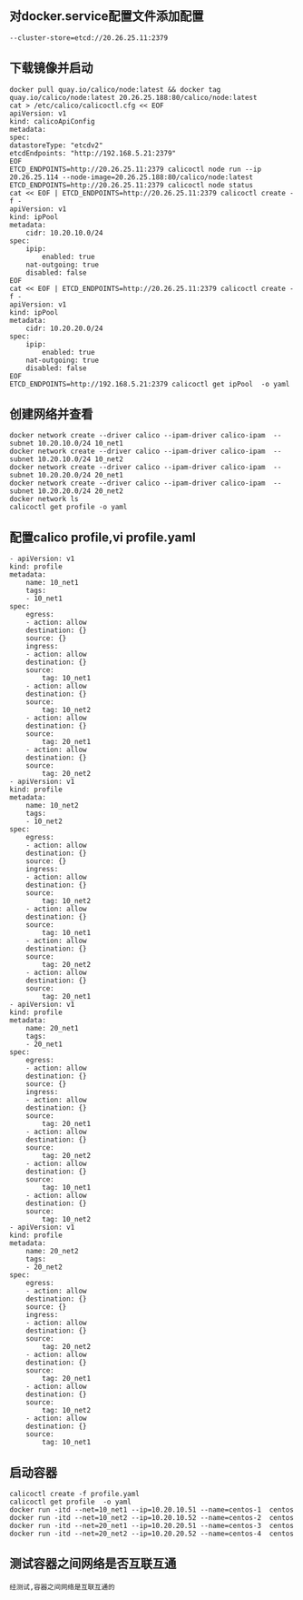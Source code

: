 ## 对docker.service配置文件添加配置
    --cluster-store=etcd://20.26.25.11:2379
## 下载镜像并启动
    docker pull quay.io/calico/node:latest && docker tag quay.io/calico/node:latest 20.26.25.188:80/calico/node:latest
    cat > /etc/calico/calicoctl.cfg << EOF
    apiVersion: v1
    kind: calicoApiConfig
    metadata:
    spec:
    datastoreType: "etcdv2"
    etcdEndpoints: "http://192.168.5.21:2379"
    EOF
    ETCD_ENDPOINTS=http://20.26.25.11:2379 calicoctl node run --ip 20.26.25.114 --node-image=20.26.25.188:80/calico/node:latest
    ETCD_ENDPOINTS=http://20.26.25.11:2379 calicoctl node status
    cat << EOF | ETCD_ENDPOINTS=http://20.26.25.11:2379 calicoctl create -f -
    apiVersion: v1
    kind: ipPool
    metadata:
        cidr: 10.20.10.0/24
    spec:
        ipip:
            enabled: true
        nat-outgoing: true
        disabled: false
    EOF
    cat << EOF | ETCD_ENDPOINTS=http://20.26.25.11:2379 calicoctl create -f -
    apiVersion: v1
    kind: ipPool
    metadata:
        cidr: 10.20.20.0/24
    spec:
        ipip:
            enabled: true
        nat-outgoing: true
        disabled: false
    EOF
    ETCD_ENDPOINTS=http://192.168.5.21:2379 calicoctl get ipPool  -o yaml
## 创建网络并查看
    docker network create --driver calico --ipam-driver calico-ipam  --subnet 10.20.10.0/24 10_net1
    docker network create --driver calico --ipam-driver calico-ipam  --subnet 10.20.10.0/24 10_net2
    docker network create --driver calico --ipam-driver calico-ipam  --subnet 10.20.20.0/24 20_net1
    docker network create --driver calico --ipam-driver calico-ipam  --subnet 10.20.20.0/24 20_net2
    docker network ls
    calicoctl get profile -o yaml
## 配置calico profile,vi profile.yaml
    - apiVersion: v1
    kind: profile
    metadata:
        name: 10_net1
        tags:
        - 10_net1
    spec:
        egress:
        - action: allow
        destination: {}
        source: {}
        ingress:
        - action: allow
        destination: {}
        source:
            tag: 10_net1
        - action: allow
        destination: {}
        source:
            tag: 10_net2
        - action: allow
        destination: {}
        source:
            tag: 20_net1
        - action: allow
        destination: {}
        source:
            tag: 20_net2
    - apiVersion: v1
    kind: profile
    metadata:
        name: 10_net2
        tags:
        - 10_net2
    spec:
        egress:
        - action: allow
        destination: {}
        source: {}
        ingress:
        - action: allow
        destination: {}
        source:
            tag: 10_net2
        - action: allow
        destination: {}
        source:
            tag: 10_net1
        - action: allow
        destination: {}
        source:
            tag: 20_net2
        - action: allow
        destination: {}
        source:
            tag: 20_net1
    - apiVersion: v1
    kind: profile
    metadata:
        name: 20_net1
        tags:
        - 20_net1
    spec:
        egress:
        - action: allow
        destination: {}
        source: {}
        ingress:
        - action: allow
        destination: {}
        source:
            tag: 20_net1
        - action: allow
        destination: {}
        source:
            tag: 20_net2
        - action: allow
        destination: {}
        source:
            tag: 10_net1
        - action: allow
        destination: {}
        source:
            tag: 10_net2
    - apiVersion: v1
    kind: profile
    metadata:
        name: 20_net2
        tags:
        - 20_net2
    spec:
        egress:
        - action: allow
        destination: {}
        source: {}
        ingress:
        - action: allow
        destination: {}
        source:
            tag: 20_net2
        - action: allow
        destination: {}
        source:
            tag: 20_net1
        - action: allow
        destination: {}
        source:
            tag: 10_net2
        - action: allow
        destination: {}
        source:
            tag: 10_net1
## 启动容器
    calicoctl create -f profile.yaml
    calicoctl get profile  -o yaml
    docker run -itd --net=10_net1 --ip=10.20.10.51 --name=centos-1  centos
    docker run -itd --net=10_net2 --ip=10.20.10.52 --name=centos-2  centos
    docker run -itd --net=20_net1 --ip=10.20.20.51 --name=centos-3  centos
    docker run -itd --net=20_net2 --ip=10.20.20.52 --name=centos-4  centos
## 测试容器之间网络是否互联互通
    经测试,容器之间网络是互联互通的
